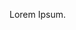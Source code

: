 <!--
+++
title = "{{ replace .Name "-" " " | title }}"
date = {{ .Date }}
weight = 5
chapter = true
pre = "<b>X. </b>"
+++
-->
Lorem Ipsum.
